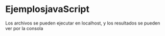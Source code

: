 # EjemplosjavaScript

Los archivos se pueden ejecutar en localhost, y los resultados se pueden ver por la consola
